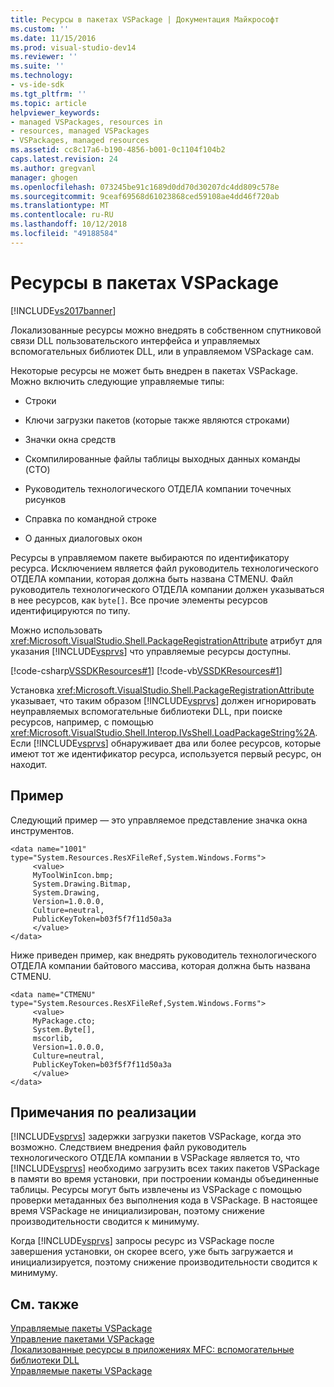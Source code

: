```yaml
---
title: Ресурсы в пакетах VSPackage | Документация Майкрософт
ms.custom: ''
ms.date: 11/15/2016
ms.prod: visual-studio-dev14
ms.reviewer: ''
ms.suite: ''
ms.technology:
- vs-ide-sdk
ms.tgt_pltfrm: ''
ms.topic: article
helpviewer_keywords:
- managed VSPackages, resources in
- resources, managed VSPackages
- VSPackages, managed resources
ms.assetid: cc8c17a6-b190-4856-b001-0c1104f104b2
caps.latest.revision: 24
ms.author: gregvanl
manager: ghogen
ms.openlocfilehash: 073245be91c1689d0dd70d30207dc4dd809c578e
ms.sourcegitcommit: 9ceaf69568d61023868ced59108ae4dd46f720ab
ms.translationtype: MT
ms.contentlocale: ru-RU
ms.lasthandoff: 10/12/2018
ms.locfileid: "49188584"
---
```

# <a name="resources-in-vspackages"></a>Ресурсы в пакетах VSPackage
[!INCLUDE[vs2017banner](../../includes/vs2017banner.md)]

Локализованные ресурсы можно внедрять в собственном спутниковой связи DLL пользовательского интерфейса и управляемых вспомогательных библиотек DLL, или в управляемом VSPackage сам.  
  
 Некоторые ресурсы не может быть внедрен в пакетах VSPackage. Можно включить следующие управляемые типы:  
  
-   Строки  
  
-   Ключи загрузки пакетов (которые также являются строками)  
  
-   Значки окна средств  
  
-   Скомпилированные файлы таблицы выходных данных команды (CTO)  
  
-   Руководитель технологического ОТДЕЛА компании точечных рисунков  
  
-   Справка по командной строке  
  
-   О данных диалоговых окон  
  
 Ресурсы в управляемом пакете выбираются по идентификатору ресурса. Исключением является файл руководитель технологического ОТДЕЛА компании, которая должна быть названа CTMENU. Файл руководитель технологического ОТДЕЛА компании должен указываться в нее ресурсов, как `byte[]`. Все прочие элементы ресурсов идентифицируются по типу.  
  
 Можно использовать <xref:Microsoft.VisualStudio.Shell.PackageRegistrationAttribute> атрибут для указания [!INCLUDE[vsprvs](../../includes/vsprvs-md.md)] что управляемые ресурсы доступны.  
  
 [!code-csharp[VSSDKResources#1](../../snippets/csharp/VS_Snippets_VSSDK/vssdkresources/cs/vssdkresourcespackage.cs#1)]
 [!code-vb[VSSDKResources#1](../../snippets/visualbasic/VS_Snippets_VSSDK/vssdkresources/vb/vssdkresourcespackage.vb#1)]  
  
 Установка <xref:Microsoft.VisualStudio.Shell.PackageRegistrationAttribute> указывает, что таким образом [!INCLUDE[vsprvs](../../includes/vsprvs-md.md)] должен игнорировать неуправляемых вспомогательные библиотеки DLL, при поиске ресурсов, например, с помощью <xref:Microsoft.VisualStudio.Shell.Interop.IVsShell.LoadPackageString%2A>. Если [!INCLUDE[vsprvs](../../includes/vsprvs-md.md)] обнаруживает два или более ресурсов, которые имеют тот же идентификатор ресурса, используется первый ресурс, он находит.  
  
## <a name="example"></a>Пример  
 Следующий пример — это управляемое представление значка окна инструментов.  
  
```  
<data name="1001"  
type="System.Resources.ResXFileRef,System.Windows.Forms">  
     <value>  
     MyToolWinIcon.bmp;  
     System.Drawing.Bitmap,  
     System.Drawing,  
     Version=1.0.0.0,  
     Culture=neutral,  
     PublicKeyToken=b03f5f7f11d50a3a  
     </value>  
</data>  
```  
  
 Ниже приведен пример, как внедрять руководитель технологического ОТДЕЛА компании байтового массива, которая должна быть названа CTMENU.  
  
```  
<data name="CTMENU"  
type="System.Resources.ResXFileRef,System.Windows.Forms">  
     <value>  
     MyPackage.cto;  
     System.Byte[],  
     mscorlib,  
     Version=1.0.0.0,  
     Culture=neutral,  
     PublicKeyToken=b03f5f7f11d50a3a  
     </value>  
</data>  
```  
  
## <a name="implementation-notes"></a>Примечания по реализации  
 [!INCLUDE[vsprvs](../../includes/vsprvs-md.md)] задержки загрузки пакетов VSPackage, когда это возможно. Следствием внедрения файл руководитель технологического ОТДЕЛА компании в VSPackage является то, что [!INCLUDE[vsprvs](../../includes/vsprvs-md.md)] необходимо загрузить всех таких пакетов VSPackage в памяти во время установки, при построении команды объединенные таблицы. Ресурсы могут быть извлечены из VSPackage с помощью проверки метаданных без выполнения кода в VSPackage. В настоящее время VSPackage не инициализирован, поэтому снижение производительности сводится к минимуму.  
  
 Когда [!INCLUDE[vsprvs](../../includes/vsprvs-md.md)] запросы ресурс из VSPackage после завершения установки, он скорее всего, уже быть загружается и инициализируется, поэтому снижение производительности сводится к минимуму.  
  
## <a name="see-also"></a>См. также  
 [Управляемые пакеты VSPackage](../../misc/managed-vspackages.md)   
 [Управление пакетами VSPackage](../../extensibility/managing-vspackages.md)   
 [Локализованные ресурсы в приложениях MFC: вспомогательные библиотеки DLL](http://msdn.microsoft.com/library/3a1100ae-a9c8-47b5-adbd-cbedef5992ef)   
 [Управляемые пакеты VSPackage](../../misc/managed-vspackages.md)

